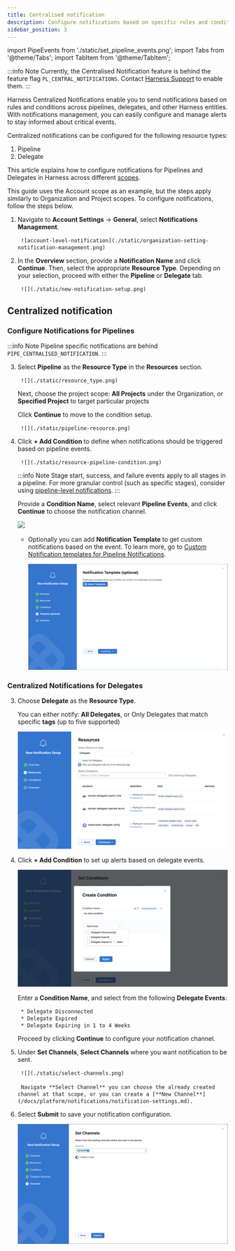 ```yaml
---
title: Centralised notification
description: Configure notifications based on specific rules and conditions in pipelines, delegates, and other Harness components to keep teams informed of critical events.
sidebar_position: 3
---
```


import PipeEvents from './static/set_pipeline_events.png';
import Tabs from '@theme/Tabs';
import TabItem from '@theme/TabItem';

:::info Note
Currently, the Centralised Notification feature is behind the feature flag `PL_CENTRAL_NOTIFICATIONS`. Contact [Harness Support](mailto:support@harness.io) to enable them.
:::

Harness Centralized Notifications enable you to send notifications based on rules and conditions across pipelines, delegates, and other Harness entities. With notifications management, you can easily configure and manage alerts to stay informed about critical events.

Centralized notifications can be configured for the following resource types:

1. Pipeline 
2. Delegate 

This article explains how to configure notifications for Pipelines and Delegates in Harness across different [scopes](/docs/platform/role-based-access-control/rbac-in-harness/#permissions-hierarchy-scopes).

This guide uses the Account scope as an example, but the steps apply similarly to Organization and Project scopes. To configure notifications, follow the steps below.

1. Navigate to **Account Settings** → **General**, select **Notifications Management**. 

        ![account-level-notification](./static/organization-setting-notification-management.png)

2. In the **Overview** section, provide a **Notification Name** and click **Continue**. Then, select the appropriate **Resource Type**. Depending on your selection, proceed with either the **Pipeline** or **Delegate** tab.

        ![](./static/new-notification-setup.png)

## Centralized notification

<Tabs>
<TabItem queryString="pipeline" value="Pipeline" Label="pipeline" default>

### Configure Notifications for Pipelines

:::info Note
  Pipeline specific notifications are behind `PIPE_CENTRALISED_NOTIFICATION`. 
:::

3. Select **Pipeline** as the **Resource Type** in the **Resources** section.

        ![](./static/resource_type.png)

   Next, choose the project scope: **All Projects** under the Organization, or **Specified Project** to target particular projects

   Click **Continue** to move to the condition setup.

        ![](./static/pipeline-resource.png)

4. Click **+ Add Condition** to define when notifications should be triggered based on pipeline events.

        ![](./static/resource-pipeline-condition.png)

   :::info Note
   Stage start, success, and failure events apply to all stages in a pipeline. For more granular control (such as specific stages), consider using [pipeline-level notifications](/docs/continuous-delivery/x-platform-cd-features/cd-steps/notify-users-of-pipeline-events.md).
   :::

   Provide a **Condition Name**, select relevant **Pipeline Events**, and click **Continue** to choose the notification channel.

   <img src={PipeEvents} width="500"/>

   - Optionally you can add **Notification Template** to get custom notifications based on the event. To learn more, go to [Custom Notification templates for Pipeline Notifications](/docs/platform/templates/customized-notification-template).

        ![](./static/notification-template.png)   

</TabItem>

<TabItem value="Delegate" label="Delegate">

### Centralized Notifications for Delegates

3. Choose **Delegate** as the **Resource Type**.

   You can either notify: **All Delegates**, or Only Delegates that match specific **tags** (up to five supported)

   ![delegate-resource-type](./static/delegate-resource-type.png)

4. Click **+ Add Condition** to set up alerts based on delegate events.

   ![delegate-condition](./static/delegate-condition.png)

   Enter a **Condition Name**, and select from the following **Delegate Events**:

        * Delegate Disconnected
        * Delegate Expired
        * Delegate Expiring in 1 to 4 Weeks

   Proceed by clicking **Continue** to configure your notification channel.

</TabItem>
</Tabs>

5. Under **Set Channels**, **Select Channels** where you want notification to be sent.

        ![](./static/select-channels.png)

        Navigate **Select Channel** you can choose the already created channel at that scope, or you can create a [**New Channel**](/docs/platform/notifications/notification-settings.md).

6. Select **Submit** to save your notification configuration.

     ![](./static/submit-notification.png)












